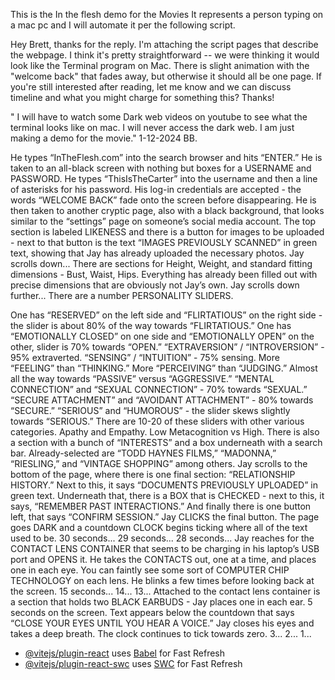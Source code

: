 This is the In the flesh demo for the Movies It represents a person typing on a mac pc and I will automate it per the following script.   


Hey Brett, thanks for the reply.
I'm attaching the script pages that describe the webpage. I think it's pretty straightforward -- we were thinking it would look like the Terminal program on Mac. There is slight animation with the "welcome back" that fades away, but otherwise it should all be one page.
If you're still interested after reading, let me know and we can discuss timeline and what you might charge for something this? Thanks!

" I will have to watch some Dark web videos on youtube to see what the terminal looks like on mac.
I will never access the dark web.  I am just making a demo for the movie."  1-12-2024 BB.


He types “InTheFlesh.com” into the search browser and hits
“ENTER.”
He is taken to an all-black screen with nothing but boxes for
a USERNAME and PASSWORD. He types “ThisIsTheCarter” into the
username and then a line of asterisks for his password.
His log-in credentials are accepted - the words “WELCOME
BACK” fade onto the screen before disappearing. He is then
taken to another cryptic page, also with a black background,
that looks similar to the “settings” page on someone’s social
media account.
The top section is labeled LIKENESS and there is a button for
images to be uploaded - next to that button is the text
“IMAGES PREVIOUSLY SCANNED” in green text, showing that Jay
has already uploaded the necessary photos.
Jay scrolls down...
There are sections for Height, Weight, and standard fitting
dimensions - Bust, Waist, Hips.
Everything has already been filled out with precise
dimensions that are obviously not Jay’s own.
Jay scrolls down further...
There are a number PERSONALITY SLIDERS.

One has “RESERVED” on the left side and “FLIRTATIOUS” on the
right side - the slider is about 80% of the way towards
“FLIRTATIOUS.”
One has “EMOTIONALLY CLOSED” on one side and “EMOTIONALLY
OPEN” on the other, slider is 70% towards “OPEN.”
“EXTRAVERSION” / “INTROVERSION” - 95% extraverted.
“SENSING” / “INTUITION” - 75% sensing. More “FEELING” than
“THINKING.” More “PERCEIVING” than “JUDGING.”
Almost all the way towards “PASSIVE” versus “AGGRESSIVE.”
“MENTAL CONNECTION” and “SEXUAL CONNECTION” - 70% towards
“SEXUAL.”
“SECURE ATTACHMENT” and “AVOIDANT ATTACHMENT” - 80% towards
“SECURE.”
“SERIOUS” and “HUMOROUS” - the slider skews slightly towards
“SERIOUS.”
There are 10-20 of these sliders with other various
categories. Apathy and Empathy. Low Metacognition vs High.
There is also a section with a bunch of “INTERESTS” and a box
underneath with a search bar. Already-selected are “TODD
HAYNES FILMS,” “MADONNA,” “RIESLING,” and “VINTAGE SHOPPING”
among others.
Jay scrolls to the bottom of the page, where there is one
final section: “RELATIONSHIP HISTORY.” Next to this, it says
“DOCUMENTS PREVIOUSLY UPLOADED” in green text.
Underneath that, there is a BOX that is CHECKED - next to
this, it says, “REMEMBER PAST INTERACTIONS.”
And finally there is one button left, that says “CONFIRM
SESSION.” Jay CLICKS the final button.
The page goes DARK and a countdown CLOCK begins ticking where
all of the text used to be. 30 seconds... 29 seconds... 28
seconds...
Jay reaches for the CONTACT LENS CONTAINER that seems to be
charging in his laptop’s USB port and OPENS it.
He takes the CONTACTS out, one at a time, and places one in
each eye. You can faintly see some sort of COMPUTER CHIP
TECHNOLOGY on each lens. He blinks a few times before looking
back at the screen.
15 seconds... 14... 13...
Attached to the contact lens container is a section that
holds two BLACK EARBUDS - Jay places one in each ear.
5 seconds on the screen. Text appears below the countdown
that says “CLOSE YOUR EYES UNTIL YOU HEAR A VOICE.”
Jay closes his eyes and takes a deep breath. The clock
continues to tick towards zero.
3... 2... 1...


- [@vitejs/plugin-react](https://github.com/vitejs/vite-plugin-react/blob/main/packages/plugin-react/README.md) uses [Babel](https://babeljs.io/) for Fast Refresh
- [@vitejs/plugin-react-swc](https://github.com/vitejs/vite-plugin-react-swc) uses [SWC](https://swc.rs/) for Fast Refresh
